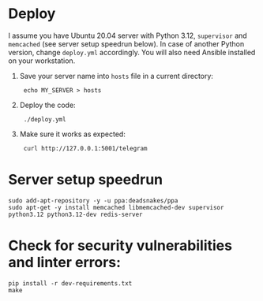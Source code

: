 # Deploy

I assume you have Ubuntu 20.04 server with Python 3.12, `supervisor` and `memcached` (see server
setup speedrun below). In case of another Python version, change `deploy.yml` accordingly.
You will also need Ansible installed on your workstation.

1. Save your server name into `hosts` file in a current directory:

        echo MY_SERVER > hosts

2. Deploy the code:

        ./deploy.yml

3. Make sure it works as expected:

        curl http://127.0.0.1:5001/telegram

# Server setup speedrun

    sudo add-apt-repository -y -u ppa:deadsnakes/ppa
    sudo apt-get -y install memcached libmemcached-dev supervisor python3.12 python3.12-dev redis-server

# Check for security vulnerabilities and linter errors:

    pip install -r dev-requirements.txt
    make
